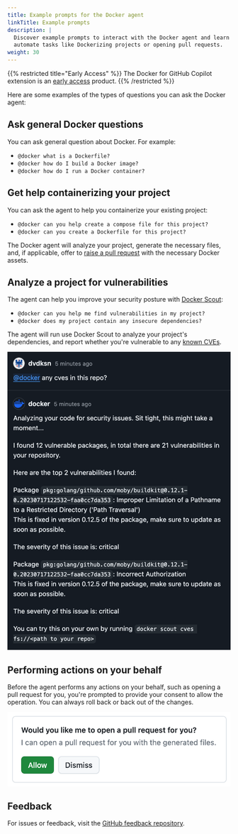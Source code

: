 ```yaml
---
title: Example prompts for the Docker agent
linkTitle: Example prompts
description: |
  Discover example prompts to interact with the Docker agent and learn how to
  automate tasks like Dockerizing projects or opening pull requests.
weight: 30
---
```


{{% restricted title="Early Access" %}}
The Docker for GitHub Copilot extension is an [early access](/release-lifecycle#early-access-ea) product.
{{% /restricted %}}

Here are some examples of the types of questions you can ask the Docker agent:

## Ask general Docker questions

You can ask general question about Docker. For example:

- `@docker what is a Dockerfile?`
- `@docker how do I build a Docker image?`
- `@docker how do I run a Docker container?`

## Get help containerizing your project

You can ask the agent to help you containerize your existing project:

- `@docker can you help create a compose file for this project?`
- `@docker can you create a Dockerfile for this project?`

The Docker agent will analyze your project, generate the necessary files, and,
if applicable, offer to [raise a pull request](#performing-actions-on-your-behalf)
with the necessary Docker assets.

## Analyze a project for vulnerabilities

The agent can help you improve your security posture with [Docker
Scout](/manuals/scout/_index.md):

- `@docker can you help me find vulnerabilities in my project?`
- `@docker does my project contain any insecure dependencies?`

The agent will run use Docker Scout to analyze your project's dependencies, and
report whether you're vulnerable to any [known CVEs](/manuals/scout/deep-dive/advisory-db-sources.md).

![Copilot vulnerabilities report](images/copilot-vuln-report.png?w=500px&border=1)

## Performing actions on your behalf

Before the agent performs any actions on your behalf, such as opening a pull
request for you, you're prompted to provide your consent to allow the
operation. You can always roll back or back out of the changes.

![Copilot action prompt](images/copilot-action-prompt.png?w=400px)

## Feedback

For issues or feedback, visit the [GitHub feedback repository](https://github.com/docker/copilot-issues).

